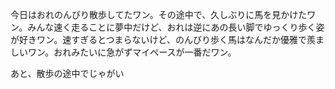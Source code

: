 今日はおれのんびり散歩してたワン。その途中で、久しぶりに馬を見かけたワン。みんな速く走ることに夢中だけど、おれは逆にあの長い脚でゆっくり歩く姿が好きワン。速すぎるとつまらないけど、のんびり歩く馬はなんだか優雅で羨ましいワン。おれみたいに急がずマイペースが一番だワン。

あと、散歩の途中でじゃがい